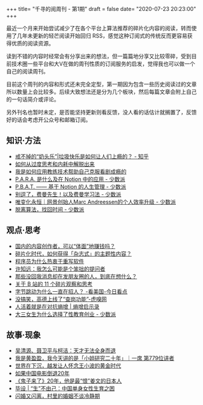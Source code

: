 +++
title= "千寻的阅周刊 - 第1期"
draft = false
date= "2020-07-23 20:23:00"
+++

最近一个月来开始尝试减少了在各个平台上算法推荐的碎片化内容的阅读，转而使用了几年未更新的轻芒阅读开始回归 RSS，感觉这种订阅式的传统反而更容易获得优质的阅读资源。

读到不错的内容时经常会有分享出来的想法，但一篇篇地分享又比较零碎，受到目前技术圈一些平台和大V在做的周刊性质的订阅服务的启发，觉得我也可以做一个自己的阅读周刊。

目前这个周刊的内容和形式还未完全定型，第一期因为包含一些历史阅读过的文章所以数量上会比较多。后续大致想法还是分为几个板块，然后每篇文章会附上自己的一句话简介或评论。

另外刊名也暂时未定，是否能坚持更新则看反馈，没人看的话估计就搁置了，反馈好的话会考虑开公众号和邮箱订阅。

## 知识·方法

- [戒不掉的“奶头乐”|垃圾快乐是如何让人们上瘾的？ - 知乎](https://zhuanlan.zhihu.com/p/161222680)
- [如何从过度思考和内耗中解脱出来](https://mp.weixin.qq.com/s/0HXDqHrcTVL9OsFLkCFFig)
- [我是如何应用教练技术帮助自己克服看剧成瘾的](https://mp.weixin.qq.com/s/rAdlhIzsxQLbugzyGhmPKw)
- [P.A.R.A. 是什么及在 Notion 中的应用 - 少数派](https://sspai.com/post/61459)
- [P.B.A.T. —— 基于 Notion 的人生管理 - 少数派](https://sspai.com/post/61243)
- [别逗了，费曼先生！以及费曼学习法 - 少数派](https://sspai.com/post/61411)
- [唯变化永恒｜网景创始人Marc Andreessen的个人效率升级 - 少数派](https://sspai.com/post/61408)
- [脱离算法，找回时间 - 少数派](https://sspai.com/post/61022)

## 观点·思考

- [国内的内容创作者，可以“体面”地赚钱吗？](https://mp.weixin.qq.com/s/IoIHzrW3Lsia0iWPSHcdPA)
- [碎片化时代，如何获得「杂志式」的主题性内容？](https://mp.weixin.qq.com/s/JEEmpOnanjEY6xlxiid6lQ)
- [程序员为什么热衷于重写软件](https://mp.weixin.qq.com/s/OUdYgNVpM3WmP4qYxNQiow)
- [许知远：我怎么可能是个笨拙的提问者](https://mp.weixin.qq.com/s/5ReoIRRYOggFbKlOfBL_Ww)
- [那些没回我消息却在发朋友圈的人，到底在想什么？](https://mp.weixin.qq.com/s/tbY6JOiTRfQ6wWN3qvU0nw)
- [关于 B 站的 11 个碎片观察和思考](https://mp.weixin.qq.com/s/vvvlIMkXZnbb6M3ewYzFrg)
- [字节跳动为什么一直在招人？ -看美国-今日看点](http://www.todayfocus.cn/p/22114.html)
- [没搞笑，高德上线了“查岗功能”-虎嗅网](https://www.huxiu.com/article/368929.html)
- [人活着就是在对抗熵增 | 熵增启示录](https://mp.weixin.qq.com/s/8UwOurljsYNwy3cCLHIiZA)
- [大三女生为什么选择了性教育创业 - 少数派](https://sspai.com/post/61065)

## 故事·现象

- [吴清源、聂卫平与柯洁：天才无法全身而退](https://mp.weixin.qq.com/s/kniadT7vkrugj9uPuVG2bQ)
- [我是黄盈盈，我今天讲的是「小姐研究二十年」｜一席 第779位讲者](https://mp.weixin.qq.com/s/tfNbFdt0B_yGu56IKphFiw)
- [世界在下沉，越发让人怀念王小波的黄金时代](https://mp.weixin.qq.com/s/4GqI2tFRl_PcG-y_PcCdcw)
- [如果中国电影倒退20年](https://mp.weixin.qq.com/s/tbdT1N1YbFZh6T7fYiREYw)
- [《鬼子来了》20年，他是最“恨”姜文的日本人](https://mp.weixin.qq.com/s/vcH6pe8rBw348cIm7t3Kjw)
- [毕设 | “生”不由己：中国单身女性生育之困](https://mp.weixin.qq.com/s/qrWFT2388mD2twa2kegX2w)
- [闪婚又闪离，村里的婚姻不谈冷静期](https://mp.weixin.qq.com/s/DUF-x9ZRdgS1cV1bSc_xgg)
